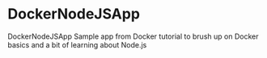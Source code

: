 # DockerNodeJSApp
DockerNodeJSApp
Sample app from Docker tutorial to brush up on Docker basics and a bit of learning about Node.js
